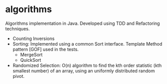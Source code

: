 # algorithms
Algorithms implementation in Java. Developed using TDD and Refactoring techniques.

* Counting Inversions
* Sorting: Implemented using a common Sort interface. Template Method pattern [GOF] used in the tests.
  * MergeSort
  * QuickSort
* Randomized Selection: O(n) algorithm to find the kth order statistic (kth smallest number) of an array, using an uniformly distributed random pivot.
